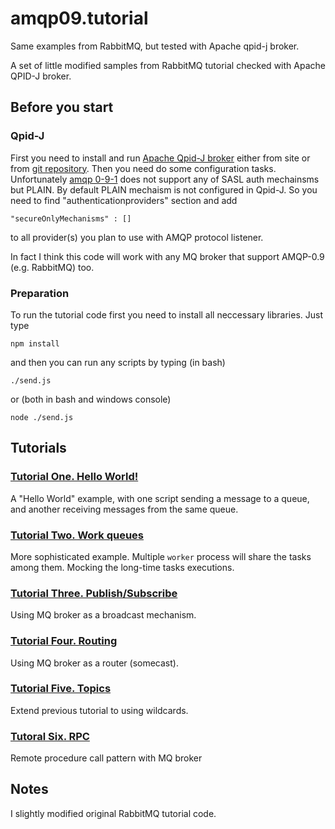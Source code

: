 # amqp09.tutorial
Same examples from RabbitMQ, but tested with Apache qpid-j broker.

A set of little modified samples from RabbitMQ tutorial checked with Apache QPID-J broker. 

## Before you start


### Qpid-J
First you need to install and run [Apache Qpid-J broker](https://qpid.apache.org/components/broker-j/index.html) either from site or from [git repository](https://github.com/apache/qpid-broker-j).
Then you need do some configuration tasks. Unfortunately [amqp 0-9-1](https://raw.githubusercontent.com/squaremo/amqp.node/) does not support any 
of SASL auth mechainsms but PLAIN. By default PLAIN mechaism is not configured in Qpid-J. So you need to find "authenticationproviders" section
and add 
```
"secureOnlyMechanisms" : []
```
to all provider(s) you plan to use with AMQP protocol listener. 

In fact I think this code will work with any MQ broker that support AMQP-0.9 (e.g. RabbitMQ) too.

### Preparation
To run the tutorial code first you need to install all neccessary libraries. Just type 

```
npm install
```

and then you can run any scripts by typing (in bash) 
```
./send.js
```
or (both in bash and windows console)
```
node ./send.js
```

## Tutorials

### [Tutorial One. Hello World!][tt01]
A "Hello World" example, with one script sending a message to a queue,
and another receiving messages from the same queue.

### [Tutorial Two. Work queues][tt02]
More sophisticated example.  Multiple `worker` process will share the
tasks among them. Mocking the long-time tasks executions.

### [Tutorial Three. Publish/Subscribe][tt03]
Using MQ broker as a broadcast mechanism. 


### [Tutorial Four. Routing][tt04]
Using MQ broker as a router (somecast). 

### [Tutorial Five. Topics][tt05]
Extend previous tutorial to using wildcards. 

### [Tutoral Six. RPC][tt06]
Remote procedure call pattern with MQ broker


## Notes
I slightly modified original RabbitMQ tutorial code.

[tt01]:https://github.com/mvtm-dn/amqp09.tutorial/tree/master/01.Hello%20World!
[tt02]:https://github.com/mvtm-dn/amqp09.tutorial/tree/master/02.Work%20queues
[tt03]:https://github.com/mvtm-dn/amqp09.tutorial/tree/master/03.Pub-Sub
[tt04]:https://github.com/mvtm-dn/amqp09.tutorial/tree/master/04.Routing
[tt05]:https://github.com/mvtm-dn/amqp09.tutorial/tree/master/05.Topics
[tt06]:https://github.com/mvtm-dn/amqp09.tutorial/tree/master/06.RPC

